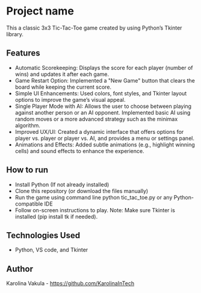 # Project name
This a classic 3x3 Tic-Tac-Toe game created by using Python’s Tkinter library.

## Features
- Automatic Scorekeeping: Displays the score for each player (number of wins) and updates it after each game.
- Game Restart Option: Implemented a "New Game" button that clears the board while keeping the current score.
- Simple UI Enhancements: Used colors, font styles, and Tkinter layout options to improve the game’s visual appeal.
- Single Player Mode with AI: Allows the user to choose between playing against another person or an AI opponent. Implemented basic AI using random moves or a more advanced strategy such as the minimax algorithm.
- Improved UX/UI: Created a dynamic interface that offers options for player vs. player or player vs. AI, and provides a menu or settings panel.
- Animations and Effects: Added subtle animations (e.g., highlight winning cells) and sound effects to enhance the experience.

## How to run
- Install Python (If not already installed)
- Clone this repository (or download the files manually)
- Run the game using command line python tic_tac_toe.py or any Python-compatible IDE
- Follow on-screen instructions to play.
Note:  Make sure Tkinter is installed (pip install tk if needed).

## Technologies Used
- Python, VS code, and Tkinter
  
## Author
Karolina Vakula - https://github.com/KarolinaInTech

